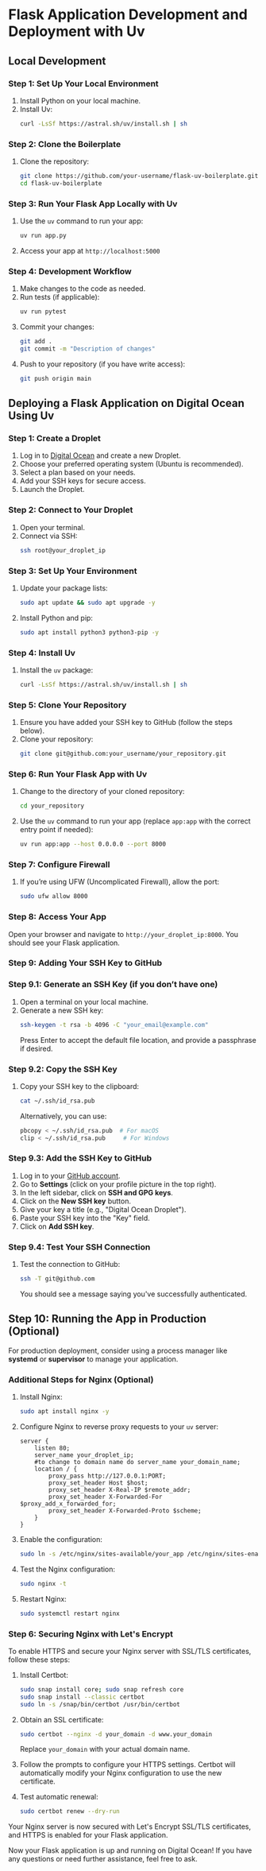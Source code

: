 # Flask Application Development and Deployment with Uv

## Local Development

### Step 1: Set Up Your Local Environment

1. Install Python on your local machine.
2. Install Uv:
   ```bash
   curl -LsSf https://astral.sh/uv/install.sh | sh
   ```

### Step 2: Clone the Boilerplate

1. Clone the repository:
   ```bash
   git clone https://github.com/your-username/flask-uv-boilerplate.git
   cd flask-uv-boilerplate
   ```

### Step 3: Run Your Flask App Locally with Uv

1. Use the `uv` command to run your app:
   ```bash
   uv run app.py
   ```

2. Access your app at `http://localhost:5000`

### Step 4: Development Workflow

1. Make changes to the code as needed.
2. Run tests (if applicable):
   ```bash
   uv run pytest
   ```
3. Commit your changes:
   ```bash
   git add .
   git commit -m "Description of changes"
   ```
4. Push to your repository (if you have write access):
   ```bash
   git push origin main
   ```

## Deploying a Flask Application on Digital Ocean Using Uv

### Step 1: Create a Droplet

1. Log in to [Digital Ocean](https://www.digitalocean.com) and create a new Droplet.
2. Choose your preferred operating system (Ubuntu is recommended).
3. Select a plan based on your needs.
4. Add your SSH keys for secure access.
5. Launch the Droplet.

### Step 2: Connect to Your Droplet

1. Open your terminal.
2. Connect via SSH:
   ```bash
   ssh root@your_droplet_ip
   ```

### Step 3: Set Up Your Environment

1. Update your package lists:
   ```bash
   sudo apt update && sudo apt upgrade -y
   ```
2. Install Python and pip:
   ```bash
   sudo apt install python3 python3-pip -y
   ```

### Step 4: Install Uv 

1. Install the `uv` package:
   ```bash
   curl -LsSf https://astral.sh/uv/install.sh | sh
   ```

### Step 5: Clone Your Repository

1. Ensure you have added your SSH key to GitHub (follow the steps below).
2. Clone your repository:
   ```bash
   git clone git@github.com:your_username/your_repository.git
   ```

### Step 6: Run Your Flask App with Uv

1. Change to the directory of your cloned repository:
   ```bash
   cd your_repository
   ```
2. Use the `uv` command to run your app (replace `app:app` with the correct entry point if needed):
   ```bash
   uv run app:app --host 0.0.0.0 --port 8000
   ```

### Step 7: Configure Firewall

1. If you’re using UFW (Uncomplicated Firewall), allow the port:
   ```bash
   sudo ufw allow 8000
   ```

### Step 8: Access Your App

Open your browser and navigate to `http://your_droplet_ip:8000`. You should see your Flask application.

### Step 9: Adding Your SSH Key to GitHub

### Step 9.1: Generate an SSH Key (if you don’t have one)

1. Open a terminal on your local machine.
2. Generate a new SSH key:
   ```bash
   ssh-keygen -t rsa -b 4096 -C "your_email@example.com"
   ```
   Press Enter to accept the default file location, and provide a passphrase if desired.

### Step 9.2: Copy the SSH Key

1. Copy your SSH key to the clipboard:
   ```bash
   cat ~/.ssh/id_rsa.pub
   ```
   Alternatively, you can use:
   ```bash
   pbcopy < ~/.ssh/id_rsa.pub  # For macOS
   clip < ~/.ssh/id_rsa.pub     # For Windows
   ```

### Step 9.3: Add the SSH Key to GitHub

1. Log in to your [GitHub account](https://github.com).
2. Go to **Settings** (click on your profile picture in the top right).
3. In the left sidebar, click on **SSH and GPG keys**.
4. Click on the **New SSH key** button.
5. Give your key a title (e.g., "Digital Ocean Droplet").
6. Paste your SSH key into the "Key" field.
7. Click on **Add SSH key**.

### Step 9.4: Test Your SSH Connection

1. Test the connection to GitHub:
   ```bash
   ssh -T git@github.com
   ```
   You should see a message saying you've successfully authenticated.

## Step 10: Running the App in Production (Optional)

For production deployment, consider using a process manager like **systemd** or **supervisor** to manage your application.

### Additional Steps for Nginx (Optional)

1. Install Nginx:
   ```bash
   sudo apt install nginx -y
   ```
2. Configure Nginx to reverse proxy requests to your `uv` server:
   ```nginx
   server {
       listen 80;
       server_name your_droplet_ip;
       #to change to domain name do server_name your_domain_name;
       location / {
           proxy_pass http://127.0.0.1:PORT;
           proxy_set_header Host $host;
           proxy_set_header X-Real-IP $remote_addr;
           proxy_set_header X-Forwarded-For $proxy_add_x_forwarded_for;
           proxy_set_header X-Forwarded-Proto $scheme;
       }
   }
   ```
3. Enable the configuration:
   ```bash
   sudo ln -s /etc/nginx/sites-available/your_app /etc/nginx/sites-enabled/
   ```
4. Test the Nginx configuration:
   ```bash
   sudo nginx -t
   ```
5. Restart Nginx:
   ```bash
   sudo systemctl restart nginx
   ```

### Step 6: Securing Nginx with Let's Encrypt

To enable HTTPS and secure your Nginx server with SSL/TLS certificates, follow these steps:

1. Install Certbot:
   ```bash
   sudo snap install core; sudo snap refresh core
   sudo snap install --classic certbot
   sudo ln -s /snap/bin/certbot /usr/bin/certbot
   ```

2. Obtain an SSL certificate:
   ```bash
   sudo certbot --nginx -d your_domain -d www.your_domain
   ```
   Replace `your_domain` with your actual domain name.

3. Follow the prompts to configure your HTTPS settings. Certbot will automatically modify your Nginx configuration to use the new certificate.

4. Test automatic renewal:
   ```bash
   sudo certbot renew --dry-run
   ```

Your Nginx server is now secured with Let's Encrypt SSL/TLS certificates, and HTTPS is enabled for your Flask application.

Now your Flask application is up and running on Digital Ocean! If you have any questions or need further assistance, feel free to ask.